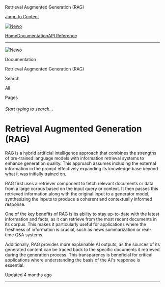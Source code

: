 Retrieval Augmented Generation (RAG)

[Jump to Content](#content)

[![Newo](https://files.readme.io/895bdeef8322f081f6d0f4507a17e414930dfddfddf1de452f458dc00698ca84-small-svgviewer-png-output_9.png)](/)

[Home](/)[Documentation](/docs)[API Reference](/reference)

* * *

[![Newo](https://files.readme.io/895bdeef8322f081f6d0f4507a17e414930dfddfddf1de452f458dc00698ca84-small-svgviewer-png-output_9.png)](/)

Documentation

Retrieval Augmented Generation (RAG)

Search

All

Pages

###### Start typing to search…

# Retrieval Augmented Generation (RAG)

RAG is a hybrid artificial intelligence approach that combines the strengths of pre-trained language models with information retrieval systems to enhance generation quality. This approach assumes including the external information in the prompt effectively expanding its knowledge base beyond what it was initially trained on.

RAG first uses a retriever component to fetch relevant documents or data from a large corpus based on the input query or context. It then passes this retrieved information along with the original input to a generator model, synthesizing the inputs to produce a coherent and contextually informed response.

One of the key benefits of RAG is its ability to stay up-to-date with the latest information and facts, as it can retrieve from the most recent documents in its corpus. This makes it particularly useful for applications where the freshness of information is crucial, such as news summarization or real-time Q&A systems.

Additionally, RAG provides more explainable AI outputs, as the sources of its generated content can be traced back to the specific documents it retrieved during the generation process. This transparency is beneficial for critical applications where understanding the basis of the AI's response is essential.

Updated 4 months ago

* * *
